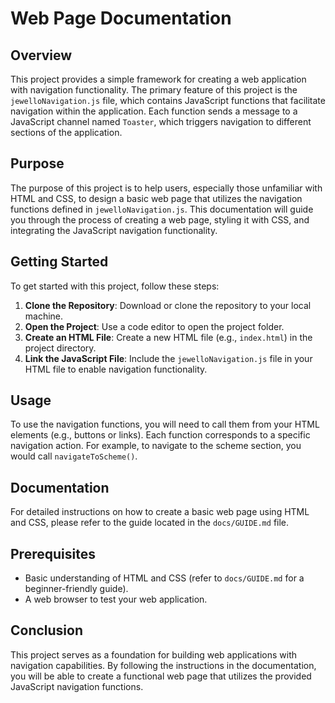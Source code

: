 # Web Page Documentation

## Overview

This project provides a simple framework for creating a web application with navigation functionality. The primary feature of this project is the `jewelloNavigation.js` file, which contains JavaScript functions that facilitate navigation within the application. Each function sends a message to a JavaScript channel named `Toaster`, which triggers navigation to different sections of the application.

## Purpose

The purpose of this project is to help users, especially those unfamiliar with HTML and CSS, to design a basic web page that utilizes the navigation functions defined in `jewelloNavigation.js`. This documentation will guide you through the process of creating a web page, styling it with CSS, and integrating the JavaScript navigation functionality.

## Getting Started

To get started with this project, follow these steps:

1. **Clone the Repository**: Download or clone the repository to your local machine.
2. **Open the Project**: Use a code editor to open the project folder.
3. **Create an HTML File**: Create a new HTML file (e.g., `index.html`) in the project directory.
4. **Link the JavaScript File**: Include the `jewelloNavigation.js` file in your HTML file to enable navigation functionality.

## Usage

To use the navigation functions, you will need to call them from your HTML elements (e.g., buttons or links). Each function corresponds to a specific navigation action. For example, to navigate to the scheme section, you would call `navigateToScheme()`.

## Documentation

For detailed instructions on how to create a basic web page using HTML and CSS, please refer to the guide located in the `docs/GUIDE.md` file.

## Prerequisites

- Basic understanding of HTML and CSS (refer to `docs/GUIDE.md` for a beginner-friendly guide).
- A web browser to test your web application.

## Conclusion

This project serves as a foundation for building web applications with navigation capabilities. By following the instructions in the documentation, you will be able to create a functional web page that utilizes the provided JavaScript navigation functions.